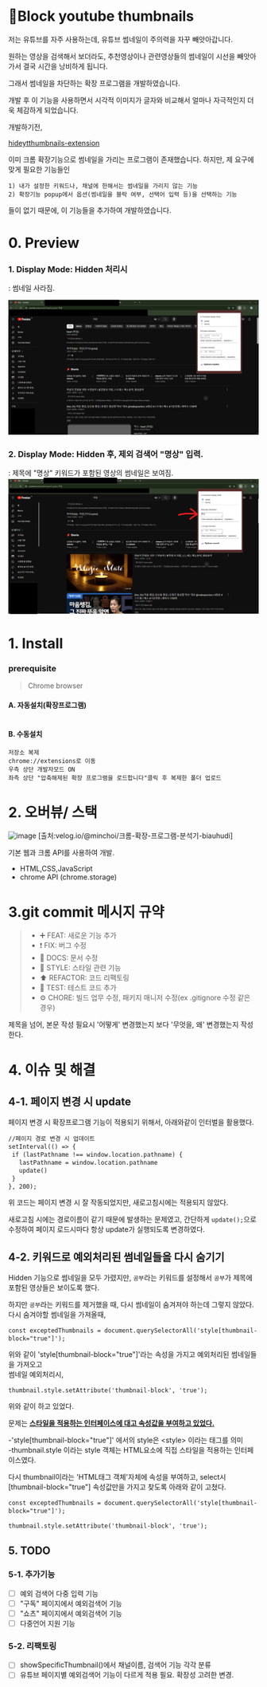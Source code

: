 # 🫷Block youtube thumbnails 
저는 유튜브를 자주 사용하는데, 유튜브 썸네일이 주의력을 자꾸 빼앗아갑니다. 

원하는 영상을 검색해서 보더라도, 추천영상이나 관련영상들의 썸네일이 시선을 빼앗아가서 결국 시간을 낭비하게 됩니다.

그래서 썸네일을 차단하는 확장 프로그램을 개발하였습니다.

개발 후 이 기능을 사용하면서 시각적 이미지가 글자와 비교해서 얼마나 자극적인지 더욱 체감하게 되었습니다.

개발하기전,

[hideytthumbnails-extension](https://github.com/domdomegg/hideytthumbnails-extension)

이미 크롬 확장기능으로 썸네일을 가리는 프로그램이 존재했습니다. 
하지만, 제 요구에 맞게 필요한 기능들인
```
1) 내가 설정한 키워드나, 채널에 한해서는 썸네일을 가리지 않는 기능
2) 확장기능 popup에서 옵션(썸네일을 블락 여부, 선택어 입력 등)을 선택하는 기능
```

들이 없기 때문에, 이 기능들을 추가하여 개발하였습니다.

#
# 0. Preview
 ### 1. Display Mode: Hidden 처리시
: 썸네일 사라짐.

![image](images/image.png)

 ### 2. Display Mode: Hidden 후, 제외 검색어 "명상" 입력.
: 제목에 "명상" 키워드가 포함된 영상의 썸네일은 보여짐.
![image](images/image-2.png)

#
# 1. Install

### prerequisite
> Chrome browser

#### A. 자동설치(확장프로그램)
```

```
#### B. 수동설치
```
저장소 복제
chrome://extensions로 이동
우측 상단 개발자모드 ON
좌측 상단 "압축해제된 확장 프로그램을 로드합니다"클릭 후 복제한 폴더 업로드
```
#
# 2. 오버뷰/ 스택

![image](https://velog.velcdn.com/images%2Fminchoi%2Fpost%2F5a6dc3c7-ff5a-46d3-ab72-c093f607bbc0%2F%ED%81%AC%EB%A1%AC%ED%99%95%EC%9E%A51.jpg)
[출처:velog.io/@minchoi/크롬-확장-프로그램-분석기-biauhudi]

기본 웹과 크롬 API를 사용하여 개발.

- HTML,CSS,JavaScript
- chrome API (chrome.storage)

#
# 3.git commit 메시지 규약
> * ➕ FEAT: 새로운 기능 추가
> * ❗ FIX: 버그 수정
> * 📝 DOCS: 문서 수정
> * 🎨 STYLE: 스타일 관련 기능
> * ⬆️ REFACTOR: 코드 리팩토링
> * 🔎 TEST: 테스트 코드 추가
> * ⚙ CHORE: 빌드 업무 수정, 패키지 매니저 수정(ex .gitignore 수정 같은 경우)

제목을 넘어, 본문 작성 필요시 '어떻게' 변경했는지 보다 '무엇을, 왜' 변경했는지 작성한다.
#
# 4. 이슈 및 해결

## 4-1. 페이지 변경 시 update
 페이지 변경 시 확장프로그램 기능이 적용되기 위해서, 
 아래와같이 인터벌을 활용했다.
 ```
//페이지 경로 변경 시 업데이트 
setInterval(() => {
  if (lastPathname !== window.location.pathname) {
    lastPathname = window.location.pathname
    update()
  }
}, 200);
```
위 코드는 페이지 변경 시 잘 작동되었지만, 새로고침시에는 적용되지 않았다.  

새로고침 시에는 경로이름이 같기 때문에 발생하는 문제였고, 간단하게  ```update();```으로 수정하여 페이지 로드시마다 항상 update가 실행되도록 변경하였다.

## 4-2. 키워드로 예외처리된 썸네일들을 다시 숨기기
Hidden 기능으로 썸네일을 모두 가렸지만, ```공부```라는 키워드를 설정해서 ```공부```가 제목에 포함된 영상들은 보이도록 했다.  

하지만 ```공부```라는 키워드를 제거했을 때, 다시 썸네일이 숨겨져야 하는데 그렇지 않았다.  
다시 숨겨야할 썸네일을 가져올때,
```
const exceptedThumbnails = document.querySelectorAll('style[thumbnail-block="true"]');
```
위와 같이 'style[thumbnail-block="true"]'라는 속성을 가지고 예외처리된 썸네일들을 가져오고  
썸네일 예외처리시,
```
thumbnail.style.setAttribute('thumbnail-block', 'true');
```
위와 같이 하고 있었다.

문제는 <U> **스타일을 적용하는 인터페이스에 대고 속성값을 부여하고 있었다.** </U>

-'style[thumbnail-block="true"]' 에서의 style은 \<style> 이라는 태그를 의미  
-thumbnail.style 이라는 style 객체는 HTML요소에 직접 스타일을 적용하는 인터페이스였다.  

다시 thumbnail이라는 'HTML태그 객체'자체에 속성을 부여하고, select시 [thumbnail-block="true"] 속성값만을 가지고 찾도록 아래와 같이 고쳤다.  
```
const exceptedThumbnails = document.querySelectorAll('style[thumbnail-block="true"]');
```
```
thumbnail.style.setAttribute('thumbnail-block', 'true');
```

## 5. TODO

### 5-1. 추가기능
+ [ ] 예외 검색어 다중 입력 기능
+ [ ] "구독" 페이지에서 예외검색어 기능
+ [ ] "쇼츠" 페이지에서 예외검색어 기능
+ [ ] 다중언어 지원 기능

### 5-2. 리팩토링
+ [ ] showSpecificThumbnail()에서 채널이름, 검색어 기능 각각 분류
+ [ ] 유튜브 페이지별 예외검색어 기능이 다르게 적용 필요. 확장성 고려한 변경.
